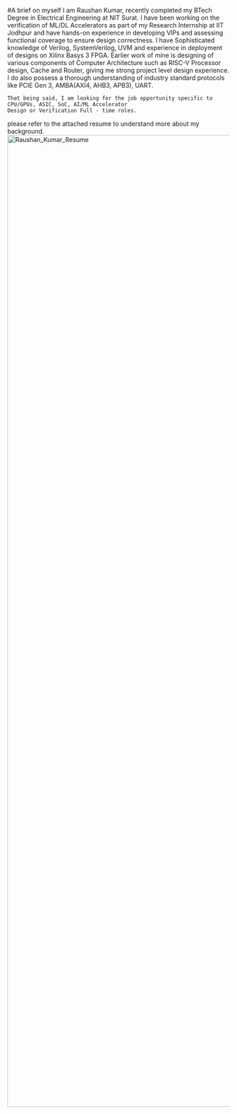 #A brief on myself
    I am Raushan Kumar, recently completed my BTech Degree in Electrical Engineering at NIT Surat. I have 
    been working on the verification of ML/DL Accelerators as part of my Research Internship at IIT Jodhpur 
    and have hands-on experience in developing VIPs and assessing functional coverage to ensure design 
    correctness. I have Sophisticated knowledge of Verilog, SystemVerilog, UVM and experience in deployment 
    of designs on Xilinx Basys 3 FPGA. Earlier work of mine is designing of various components of Computer 
    Architecture such as RISC-V Processor design, Cache and Router, giving me strong project level design 
    experience. I do also possess a thorough understanding of industry standard protocols like PCIE Gen 3, 
    AMBA(AXI4, AHB3, APB3), UART.

    That being said, I am looking for the job opportunity specific to CPU/GPUs, ASIC, SoC, AI/ML Accelerator 
    Design or Verification Full - time roles.

please refer to the attached resume to understand more about my background.
<img width="1700" height="2200" alt="Raushan_Kumar_Resume" src="https://github.com/user-attachments/assets/cbc4bf45-6282-4414-8c1d-60b2e45d8894" />
